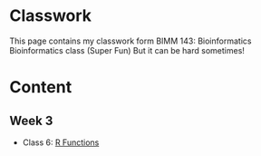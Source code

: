 # Classwork
 This page contains my classwork form BIMM 143: Bioinformatics 
Bioinformatics class (Super Fun)
But it can be hard sometimes!

# Content
## Week 3
-  Class 6: [R Functions](https://github.com/arsamrost/bimm143/blob/main/Class06/Untitled.md)
